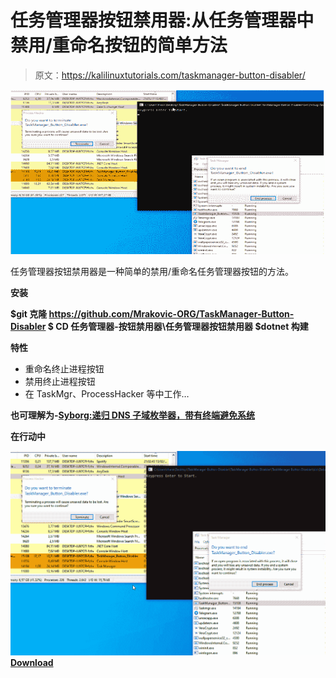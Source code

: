 # 任务管理器按钮禁用器:从任务管理器中禁用/重命名按钮的简单方法

> 原文：<https://kalilinuxtutorials.com/taskmanager-button-disabler/>

[![TaskManager Button Disabler : Simple Way To Disable/Rename Buttons From A Task Manager](img//c467b921b3b9ed6e0793f2b571dea187.png "TaskManager Button Disabler : Simple Way To Disable/Rename Buttons From A Task Manager")](https://1.bp.blogspot.com/-suKECDofoJo/XlCejVByc7I/AAAAAAAAFEo/2Bd2ge74vxQcHIIVGC8Bu9P2dr8THzjTACLcBGAsYHQ/s1600/Taskmanager%25281%2529.png)

任务管理器按钮禁用器是一种简单的禁用/重命名任务管理器按钮的方法。

**安装**

**$git 克隆 https://github.com/Mrakovic-ORG/TaskManager-Button-Disabler
$ CD 任务管理器-按钮禁用器\任务管理器按钮禁用器
$dotnet 构建**

**特性**

*   重命名终止进程按钮
*   禁用终止进程按钮
*   在 TaskMgr、ProcessHacker 等中工作…

**也可理解为-[Syborg:递归 DNS 子域枚举器，带有终端避免系统](https://kalilinuxtutorials.com/syborg/)**

**在行动中**

![](img//252bda9b71f50901c1c94183e16f727b.png)[**Download**](https://github.com/Mrakovic-ORG/TaskManager-Button-Disabler)